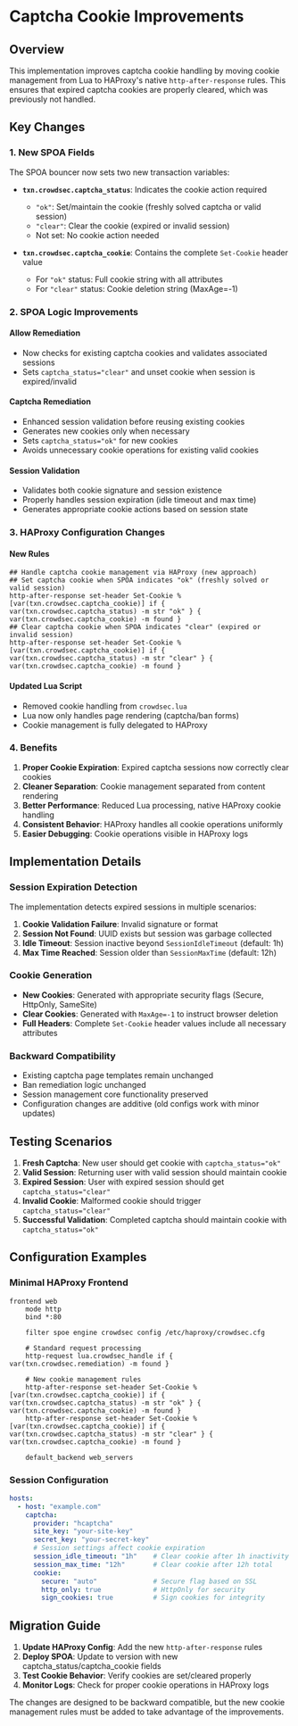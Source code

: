 # Captcha Cookie Improvements

## Overview

This implementation improves captcha cookie handling by moving cookie management from Lua to HAProxy's native `http-after-response` rules. This ensures that expired captcha cookies are properly cleared, which was previously not handled.

## Key Changes

### 1. New SPOA Fields

The SPOA bouncer now sets two new transaction variables:

- **`txn.crowdsec.captcha_status`**: Indicates the cookie action required
  - `"ok"`: Set/maintain the cookie (freshly solved captcha or valid session)
  - `"clear"`: Clear the cookie (expired or invalid session)
  - Not set: No cookie action needed

- **`txn.crowdsec.captcha_cookie`**: Contains the complete `Set-Cookie` header value
  - For `"ok"` status: Full cookie string with all attributes
  - For `"clear"` status: Cookie deletion string (MaxAge=-1)

### 2. SPOA Logic Improvements

#### Allow Remediation
- Now checks for existing captcha cookies and validates associated sessions
- Sets `captcha_status="clear"` and unset cookie when session is expired/invalid

#### Captcha Remediation
- Enhanced session validation before reusing existing cookies
- Generates new cookies only when necessary
- Sets `captcha_status="ok"` for new cookies
- Avoids unnecessary cookie operations for existing valid cookies

#### Session Validation
- Validates both cookie signature and session existence
- Properly handles session expiration (idle timeout and max time)
- Generates appropriate cookie actions based on session state

### 3. HAProxy Configuration Changes

#### New Rules
```haproxy
## Handle captcha cookie management via HAProxy (new approach)
## Set captcha cookie when SPOA indicates "ok" (freshly solved or valid session)
http-after-response set-header Set-Cookie %[var(txn.crowdsec.captcha_cookie)] if { var(txn.crowdsec.captcha_status) -m str "ok" } { var(txn.crowdsec.captcha_cookie) -m found }
## Clear captcha cookie when SPOA indicates "clear" (expired or invalid session)  
http-after-response set-header Set-Cookie %[var(txn.crowdsec.captcha_cookie)] if { var(txn.crowdsec.captcha_status) -m str "clear" } { var(txn.crowdsec.captcha_cookie) -m found }
```

#### Updated Lua Script
- Removed cookie handling from `crowdsec.lua`
- Lua now only handles page rendering (captcha/ban forms)
- Cookie management is fully delegated to HAProxy

### 4. Benefits

1. **Proper Cookie Expiration**: Expired captcha sessions now correctly clear cookies
2. **Cleaner Separation**: Cookie management separated from content rendering
3. **Better Performance**: Reduced Lua processing, native HAProxy cookie handling
4. **Consistent Behavior**: HAProxy handles all cookie operations uniformly
5. **Easier Debugging**: Cookie operations visible in HAProxy logs

## Implementation Details

### Session Expiration Detection

The implementation detects expired sessions in multiple scenarios:

1. **Cookie Validation Failure**: Invalid signature or format
2. **Session Not Found**: UUID exists but session was garbage collected
3. **Idle Timeout**: Session inactive beyond `SessionIdleTimeout` (default: 1h)
4. **Max Time Reached**: Session older than `SessionMaxTime` (default: 12h)

### Cookie Generation

- **New Cookies**: Generated with appropriate security flags (Secure, HttpOnly, SameSite)
- **Clear Cookies**: Generated with `MaxAge=-1` to instruct browser deletion
- **Full Headers**: Complete `Set-Cookie` header values include all necessary attributes

### Backward Compatibility

- Existing captcha page templates remain unchanged
- Ban remediation logic unchanged
- Session management core functionality preserved
- Configuration changes are additive (old configs work with minor updates)

## Testing Scenarios

1. **Fresh Captcha**: New user should get cookie with `captcha_status="ok"`
2. **Valid Session**: Returning user with valid session should maintain cookie
3. **Expired Session**: User with expired session should get `captcha_status="clear"`
4. **Invalid Cookie**: Malformed cookie should trigger `captcha_status="clear"`
5. **Successful Validation**: Completed captcha should maintain cookie with `captcha_status="ok"`

## Configuration Examples

### Minimal HAProxy Frontend
```haproxy
frontend web
    mode http
    bind *:80
    
    filter spoe engine crowdsec config /etc/haproxy/crowdsec.cfg
    
    # Standard request processing
    http-request lua.crowdsec_handle if { var(txn.crowdsec.remediation) -m found }
    
    # New cookie management rules
    http-after-response set-header Set-Cookie %[var(txn.crowdsec.captcha_cookie)] if { var(txn.crowdsec.captcha_status) -m str "ok" } { var(txn.crowdsec.captcha_cookie) -m found }
    http-after-response set-header Set-Cookie %[var(txn.crowdsec.captcha_cookie)] if { var(txn.crowdsec.captcha_status) -m str "clear" } { var(txn.crowdsec.captcha_cookie) -m found }
    
    default_backend web_servers
```

### Session Configuration
```yaml
hosts:
  - host: "example.com"
    captcha:
      provider: "hcaptcha"
      site_key: "your-site-key"
      secret_key: "your-secret-key"
      # Session settings affect cookie expiration
      session_idle_timeout: "1h"    # Clear cookie after 1h inactivity
      session_max_time: "12h"       # Clear cookie after 12h total
      cookie:
        secure: "auto"              # Secure flag based on SSL
        http_only: true             # HttpOnly for security
        sign_cookies: true          # Sign cookies for integrity
```

## Migration Guide

1. **Update HAProxy Config**: Add the new `http-after-response` rules
2. **Deploy SPOA**: Update to version with new captcha_status/captcha_cookie fields
3. **Test Cookie Behavior**: Verify cookies are set/cleared properly
4. **Monitor Logs**: Check for proper cookie operations in HAProxy logs

The changes are designed to be backward compatible, but the new cookie management rules must be added to take advantage of the improvements.
